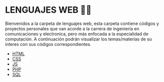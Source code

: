 # LENGUAJES WEB :man_technologist:

Bienvenidos a la carpeta de lenguajes web, esta carpeta contiene códigos y proyectos personales que van acorde a la carrera de ingeniería en comunicaciones y electronica,
pero más enfocada a la especialidad de computación. A continuación podrán visualizar los temas/materias de su interes con sus códigos correspondientes.
<ul>
    <li><a href="./07 - 01 - HTML/00 - HTML.md">HTML</a></li>
    <li><a href="./07 - 02 - CSS/00 - CSS.md">CSS</a></li>
    <li><a href="./07 - 03 - Java Script/00 - JS.md">JS</a></li>
    <li><a href="./07 - 04 - PHP/00 - PHP.md">PHP</a></li>
    <li><a href="./07 - 05 - SQL/00 - SQL.md">SQL</a></li>
</ul>